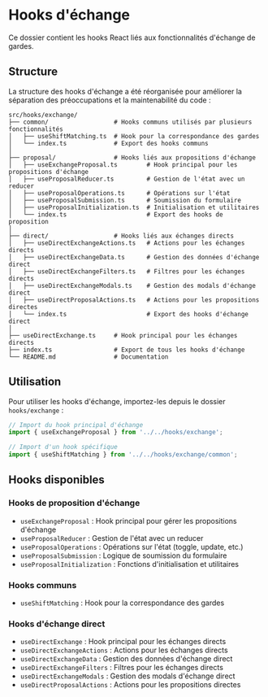 # Hooks d'échange

Ce dossier contient les hooks React liés aux fonctionnalités d'échange de gardes.

## Structure

La structure des hooks d'échange a été réorganisée pour améliorer la séparation des préoccupations et la maintenabilité du code :

```
src/hooks/exchange/
├── common/                  # Hooks communs utilisés par plusieurs fonctionnalités
│   ├── useShiftMatching.ts  # Hook pour la correspondance des gardes
│   └── index.ts             # Export des hooks communs
│
├── proposal/                # Hooks liés aux propositions d'échange
│   ├── useExchangeProposal.ts        # Hook principal pour les propositions d'échange
│   ├── useProposalReducer.ts         # Gestion de l'état avec un reducer
│   ├── useProposalOperations.ts      # Opérations sur l'état
│   ├── useProposalSubmission.ts      # Soumission du formulaire
│   ├── useProposalInitialization.ts  # Initialisation et utilitaires
│   └── index.ts                      # Export des hooks de proposition
│
├── direct/                  # Hooks liés aux échanges directs
│   ├── useDirectExchangeActions.ts   # Actions pour les échanges directs
│   ├── useDirectExchangeData.ts      # Gestion des données d'échange direct
│   ├── useDirectExchangeFilters.ts   # Filtres pour les échanges directs
│   ├── useDirectExchangeModals.ts    # Gestion des modals d'échange direct
│   ├── useDirectProposalActions.ts   # Actions pour les propositions directes
│   └── index.ts                      # Export des hooks d'échange direct
│
├── useDirectExchange.ts     # Hook principal pour les échanges directs
├── index.ts                 # Export de tous les hooks d'échange
└── README.md                # Documentation
```

## Utilisation

Pour utiliser les hooks d'échange, importez-les depuis le dossier `hooks/exchange` :

```typescript
// Import du hook principal d'échange
import { useExchangeProposal } from '../../hooks/exchange';

// Import d'un hook spécifique
import { useShiftMatching } from '../../hooks/exchange/common';
```

## Hooks disponibles

### Hooks de proposition d'échange

- `useExchangeProposal` : Hook principal pour gérer les propositions d'échange
- `useProposalReducer` : Gestion de l'état avec un reducer
- `useProposalOperations` : Opérations sur l'état (toggle, update, etc.)
- `useProposalSubmission` : Logique de soumission du formulaire
- `useProposalInitialization` : Fonctions d'initialisation et utilitaires

### Hooks communs

- `useShiftMatching` : Hook pour la correspondance des gardes

### Hooks d'échange direct

- `useDirectExchange` : Hook principal pour les échanges directs
- `useDirectExchangeActions` : Actions pour les échanges directs
- `useDirectExchangeData` : Gestion des données d'échange direct
- `useDirectExchangeFilters` : Filtres pour les échanges directs
- `useDirectExchangeModals` : Gestion des modals d'échange direct
- `useDirectProposalActions` : Actions pour les propositions directes
